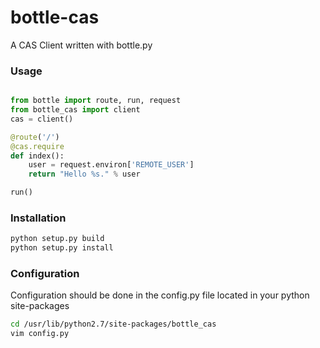 bottle-cas
==========

A CAS Client written with bottle.py

### Usage

```python

from bottle import route, run, request
from bottle_cas import client
cas = client()

@route('/')
@cas.require
def index():
    user = request.environ['REMOTE_USER']
    return "Hello %s." % user

run()
```

### Installation

```bash
python setup.py build
python setup.py install
```

### Configuration

Configuration should be done in the config.py file located in your python site-packages

```bash
cd /usr/lib/python2.7/site-packages/bottle_cas
vim config.py
```


